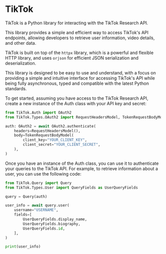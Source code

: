# TikTok

TikTok is a Python library for interacting with the TikTok Research API.

This library provides a simple and efficient way to access TikTok's API endpoints,
allowing developers to retrieve user information, video details, and other data.

TikTok is built on top of the `httpx` library, which is a powerful and flexible HTTP library,
and uses `orjson` for efficient JSON serialization and deserialization.

This library is designed to be easy to use and understand,
with a focus on providing a simple and intuitive interface for accessing TikTok's API
while being fully asynchronous, typed and compatible with the latest Python standards.

To get started, assuming you have access to the TikTok Research API, create a new instance
of the Auth class with your API key and secret:

```python
from TikTok.Auth import OAuth2
from TikTok.Types.OAuth2 import RequestHeadersModel, TokenRequestBodyModel

auth: OAuth2 = await OAuth2.authenticate(
    headers=RequestHeadersModel(),
    body=TokenRequestBodyModel(
        client_key="YOUR_CLIENT_KEY",
        client_secret="YOUR_CLIENT_SECRET",
    ),
)
```

Once you have an instance of the Auth class, you can use it to authenticate your queries to the TikTok API.
For example, to retrieve information about a user, you can use the following code:

```python
from TikTok.Query import Query
from TikTok.Types.User import QueryFields as UserQueryFields

query = Query(auth)

user_info = await query.user(
    username="USERNAME",
    fields=[
        UserQueryFields.display_name,
        UserQueryFields.biography,
        UserQueryFields.id,
    ],
)

print(user_info)
```
